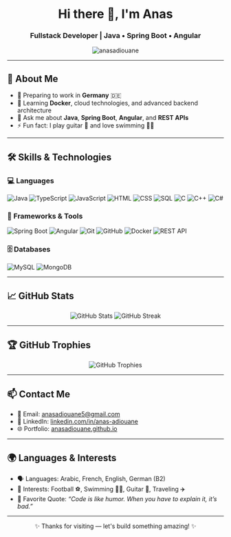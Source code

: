 <h1 align="center">Hi there 👋, I'm Anas</h1>
<h3 align="center">Fullstack Developer | Java • Spring Boot • Angular</h3>

<p align="center">
  <img src="https://komarev.com/ghpvc/?username=anasadiouane&label=Profile%20views&color=0e75b6&style=flat" alt="anasadiouane" />
</p>

---

## 🧠 About Me

- 🔭 Preparing to work in **Germany** 🇩🇪  
- 🌱 Learning **Docker**, cloud technologies, and advanced backend architecture  
- 💬 Ask me about **Java**, **Spring Boot**, **Angular**, and **REST APIs**  
- ⚡ Fun fact: I play guitar 🎸 and love swimming 🏊‍♂️

---

## 🛠️ Skills & Technologies

### 💻 Languages
![Java](https://img.shields.io/badge/Java-007396?style=for-the-badge&logo=java&logoColor=white)
![TypeScript](https://img.shields.io/badge/TypeScript-3178C6?style=for-the-badge&logo=typescript&logoColor=white)
![JavaScript](https://img.shields.io/badge/JavaScript-F7DF1E?style=for-the-badge&logo=javascript&logoColor=black)
![HTML](https://img.shields.io/badge/HTML-E34F26?style=for-the-badge&logo=html5&logoColor=white)
![CSS](https://img.shields.io/badge/CSS-1572B6?style=for-the-badge&logo=css3&logoColor=white)
![SQL](https://img.shields.io/badge/SQL-336791?style=for-the-badge&logo=postgresql&logoColor=white)
![C](https://img.shields.io/badge/C-00599C?style=for-the-badge&logo=c&logoColor=white)
![C++](https://img.shields.io/badge/C++-00599C?style=for-the-badge&logo=c%2B%2B&logoColor=white)
![C#](https://img.shields.io/badge/C%23-239120?style=for-the-badge&logo=c-sharp&logoColor=white)

### 🧰 Frameworks & Tools
![Spring Boot](https://img.shields.io/badge/Spring_Boot-6DB33F?style=for-the-badge&logo=spring&logoColor=white)
![Angular](https://img.shields.io/badge/Angular-DD0031?style=for-the-badge&logo=angular&logoColor=white)
![Git](https://img.shields.io/badge/Git-F05032?style=for-the-badge&logo=git&logoColor=white)
![GitHub](https://img.shields.io/badge/GitHub-181717?style=for-the-badge&logo=github&logoColor=white)
![Docker](https://img.shields.io/badge/Docker-2496ED?style=for-the-badge&logo=docker&logoColor=white)
![REST API](https://img.shields.io/badge/REST_API-FF6F00?style=for-the-badge&logo=api&logoColor=white)

### 🗄️ Databases
![MySQL](https://img.shields.io/badge/MySQL-4479A1?style=for-the-badge&logo=mysql&logoColor=white)
![MongoDB](https://img.shields.io/badge/MongoDB-47A248?style=for-the-badge&logo=mongodb&logoColor=white)

---

## 📈 GitHub Stats

<p align="center">
  <img src="https://github-readme-stats.vercel.app/api?username=anasadiouane&show_icons=true&theme=tokyonight" alt="GitHub Stats" />
  <img src="https://github-readme-streak-stats.herokuapp.com/?user=anasadiouane&theme=tokyonight" alt="GitHub Streak" />
</p>

---

## 🏆 GitHub Trophies

<p align="center">
  <img src="https://github-profile-trophy.vercel.app/?username=anasadiouane&theme=gruvbox&row=1&column=6" alt="GitHub Trophies" />
</p>

---

## 📫 Contact Me

- 📧 Email: [anasadiouane5@gmail.com](mailto:anasadiouane5@gmail.com)  
- 💼 LinkedIn: [linkedin.com/in/anas-adiouane](https://linkedin.com/in/anas-adiouane)  
- 🌐 Portfolio: [anasadiouane.github.io](https://anas-adiouane.github.io)

---

## 🌍 Languages & Interests

- 🗣️ Languages: Arabic, French, English, German (B2)  
- 🎯 Interests: Football ⚽, Swimming 🏊‍♂️, Guitar 🎸, Traveling ✈️  
- 💬 Favorite Quote: _“Code is like humor. When you have to explain it, it’s bad.”_

---

<p align="center">✨ Thanks for visiting — let's build something amazing! ✨</p>
